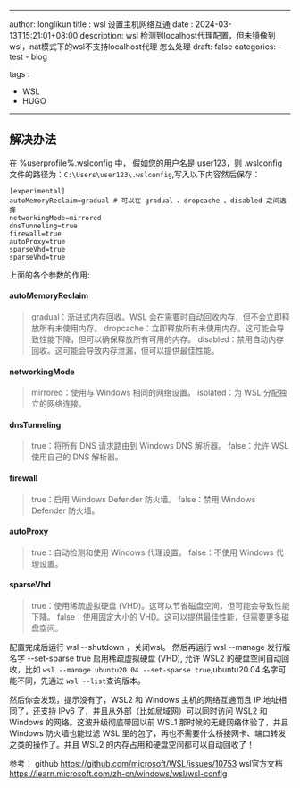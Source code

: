 

---
author: longlikun
title : wsl 设置主机网络互通
date : 2024-03-13T15:21:01+08:00
description: wsl 检测到localhost代理配置，但未镜像到wsl，nat模式下的wsl不支持localhost代理 怎么处理
draft: false
categories:
    - test
    - blog


tags :
   - WSL
   - HUGO

---

## 解决办法


在 %userprofile%\.wslconfig 中，
假如您的用户名是 user123，则 .wslconfig 文件的路径为：`C:\Users\user123\.wslconfig`,写入以下内容然后保存：

```shell
[experimental]
autoMemoryReclaim=gradual # 可以在 gradual 、dropcache 、disabled 之间选择
networkingMode=mirrored
dnsTunneling=true
firewall=true
autoProxy=true
sparseVhd=true
sparseVhd=true
```

上面的各个参数的作用:
#### autoMemoryReclaim

> gradual：渐进式内存回收。WSL 会在需要时自动回收内存，但不会立即释放所有未使用内存。
> dropcache：立即释放所有未使用内存。这可能会导致性能下降，但可以确保释放所有可用的内存。
> disabled：禁用自动内存回收。这可能会导致内存泄漏，但可以提供最佳性能。

#### networkingMode

>mirrored：使用与 Windows 相同的网络设置。
>isolated：为 WSL 分配独立的网络连接。
#### dnsTunneling

>true：将所有 DNS 请求路由到 Windows DNS 解析器。
false：允许 WSL 使用自己的 DNS 解析器。
#### firewall

>true：启用 Windows Defender 防火墙。
false：禁用 Windows Defender 防火墙。
#### autoProxy

>true：自动检测和使用 Windows 代理设置。
false：不使用 Windows 代理设置。
#### sparseVhd

>true：使用稀疏虚拟硬盘 (VHD)。这可以节省磁盘空间，但可能会导致性能下降。
false：使用固定大小的 VHD。这可以提供最佳性能，但需要更多磁盘空间。

配置完成后运行 wsl --shutdown ，关闭wsl。
然后再运行 wsl --manage 发行版名字 --set-sparse true 启用稀疏虚拟硬盘 (VHD), 允许 WSL2 的硬盘空间自动回收，比如 `wsl --manage ubuntu20.04 --set-sparse true`,ubuntu20.04 名字可能不同，先通过 `wsl --list`查询版本。

然后你会发现，提示没有了，WSL2 和 Windows 主机的网络互通而且 IP 地址相同了，还支持 IPv6 了，并且从外部（比如局域网）可以同时访问 WSL2 和 Windows 的网络。这波升级彻底带回以前 WSL1 那时候的无缝网络体验了，并且 Windows 防火墙也能过滤 WSL 里的包了，再也不需要什么桥接网卡、端口转发之类的操作了。并且 WSL2 的内存占用和硬盘空间都可以自动回收了！

参考：
github https://github.com/microsoft/WSL/issues/10753
wsl官方文档 https://learn.microsoft.com/zh-cn/windows/wsl/wsl-config
